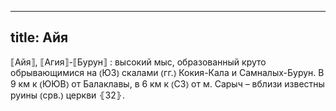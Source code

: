 
---
title: Айя
---
⟦Айя⟧, ⟦Агия⟧-⟦Бурун⟧
: высокий мыс, образованный круто обрывающимися на ⦅ЮЗ⦆ скалами ⦅гг.⦆ Кокия-Кала и Самналых-Бурун. В 9 км к ⦅ЮЮВ⦆ от Балаклавы, в 6 км к ⦅СЗ⦆ от м. Сарыч – вблизи известны руины ⦅срв.⦆ церкви ⦃З2⦄.
